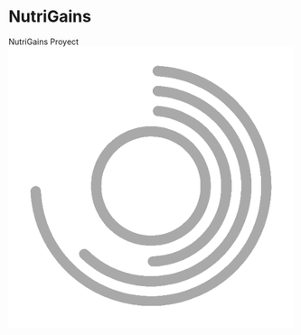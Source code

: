 # NutriGains
NutriGains Proyect
![portada](https://github.com/MrChette/NutriGains/blob/main/logoPNG.png?raw=true)
